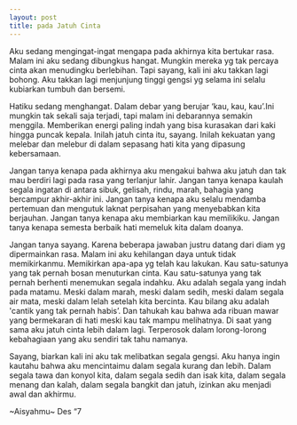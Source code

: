 ```yaml
---
layout: post
title: pada Jatuh Cinta
---
```


Aku sedang mengingat-ingat mengapa pada akhirnya kita bertukar rasa. Malam ini aku sedang dibungkus hangat. Mungkin mereka yg tak percaya cinta akan menudingku berlebihan. Tapi sayang, kali ini aku takkan lagi bohong. Aku takkan lagi menjunjung tinggi gengsi yg selama ini selalu kubiarkan tumbuh dan bersemi.

Hatiku sedang menghangat. Dalam debar yang berujar ‘kau, kau, kau’.Ini mungkin tak sekali saja terjadi, tapi malam ini debarannya semakin menggila. Memberikan energi paling indah yang bisa kurasakan dari kaki hingga puncak kepala. Inilah jatuh cinta itu, sayang. Inilah kekuatan yang melebar dan melebur di dalam sepasang hati kita yang dipasung kebersamaan.

Jangan tanya kenapa pada akhirnya aku mengakui bahwa aku jatuh dan tak mau berdiri lagi pada rasa yang terlanjur lahir. Jangan tanya kenapa kaulah segala ingatan di antara sibuk, gelisah, rindu, marah, bahagia yang bercampur akhir-akhir ini. Jangan tanya kenapa aku selalu mendamba pertemuan dan mengutuk laknat perpisahan yang menyebabkan kita berjauhan. Jangan tanya kenapa aku membiarkan kau memilikiku. Jangan tanya kenapa semesta berbaik hati memeluk kita dalam doanya.

Jangan tanya sayang. Karena beberapa jawaban justru datang dari diam yg dipermainkan rasa. Malam ini aku kehilangan daya untuk tidak memikirkanmu. Memikirkan apa-apa yg telah kau lakukan. Kau satu-satunya yang tak pernah bosan menuturkan cinta. Kau satu-satunya yang tak pernah berhenti menemukan segala indahku. Aku adalah segala yang indah pada matamu. Meski dalam marah, meski dalam sedih, meski dalam segala air mata, meski dalam lelah setelah kita bercinta. Kau bilang aku adalah 'cantik yang tak pernah habis’. Dan tahukah kau bahwa ada ribuan mawar yang bermekaran di hati meski kau tak mampu melihatnya. Di saat yang sama aku jatuh cinta lebih dalam lagi. Terperosok dalam lorong-lorong kebahagiaan yang aku sendiri tak tahu namanya.

Sayang, biarkan kali ini aku tak melibatkan segala gengsi. Aku hanya ingin kautahu bahwa aku mencintaimu dalam segala kurang dan lebih. Dalam segala tawa dan konyol kita, dalam segala sedih dan isak kita, dalam segala menang dan kalah, dalam segala bangkit dan jatuh, izinkan aku menjadi awal dan akhirmu.

~Aisyahmu~
Des “7